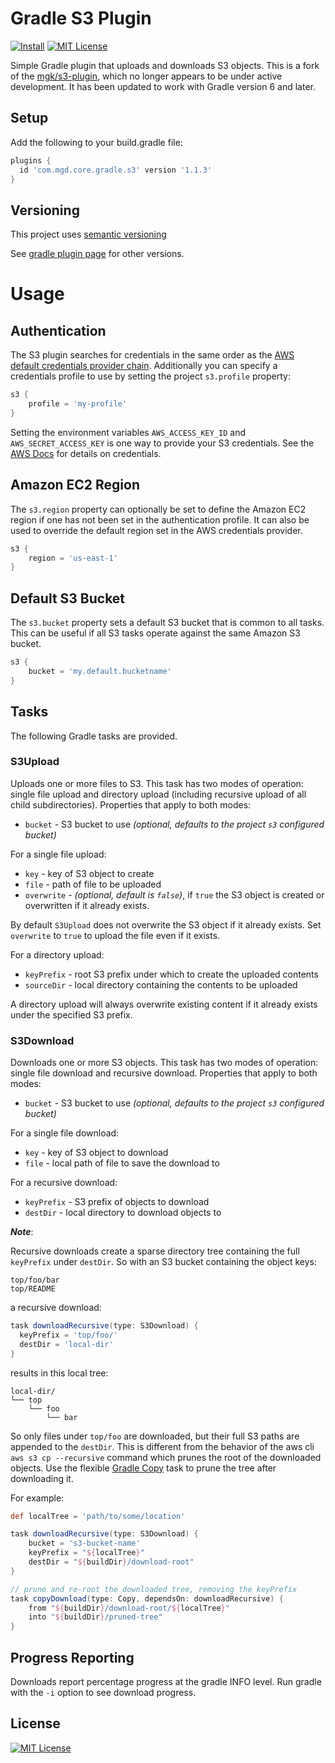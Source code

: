 # Gradle S3 Plugin
[![Install](https://img.shields.io/badge/install-plugin-brown.svg)](https://plugins.gradle.org/plugin/com.github.mgk.gradle.s3)
[![MIT License](http://img.shields.io/badge/license-MIT-blue.svg?style=flat)](LICENSE)

Simple Gradle plugin that uploads and downloads S3 objects. This is a fork of the [mgk/s3-plugin](https://github.com/mgk/s3-plugin), which no longer appears to be under active development.
It has been updated to work with Gradle version 6 and later.

## Setup

Add the following to your build.gradle file:

```groovy
plugins {
  id 'com.mgd.core.gradle.s3' version '1.1.3'
}
```

## Versioning

This project uses [semantic versioning](http://semver.org)

See [gradle plugin page](https://plugins.gradle.org/plugin/com.mgd.core.gradle.s3) for other versions.

# Usage

## Authentication

The S3 plugin searches for credentials in the same order as the [AWS default credentials provider chain](http://docs.aws.amazon.com/AWSJavaSDK/latest/javadoc/com/amazonaws/auth/DefaultAWSCredentialsProviderChain.html). Additionally you can specify a credentials profile to use by setting the project `s3.profile` property:

```groovy
s3 {
    profile = 'my-profile'
}
```

Setting the environment variables `AWS_ACCESS_KEY_ID` and `AWS_SECRET_ACCESS_KEY` is one way to provide your S3 credentials. See the [AWS Docs](http://docs.aws.amazon.com/cli/latest/userguide/cli-chap-getting-started.html) for details on credentials.

## Amazon EC2 Region

The `s3.region` property can optionally be set to define the Amazon EC2 region if one has not been set in the authentication profile. It can also be used to override the default region set in the AWS credentials provider. 

```groovy
s3 {
    region = 'us-east-1'
}
```

## Default S3 Bucket

The `s3.bucket` property sets a default S3 bucket that is common to all tasks. This can be useful if all S3 tasks operate against the same Amazon S3 bucket.

```groovy
s3 {
    bucket = 'my.default.bucketname'
}
```

## Tasks

The following Gradle tasks are provided.


### S3Upload

Uploads one or more files to S3. This task has two modes of operation: single file upload and directory upload (including recursive upload of all child subdirectories). Properties that apply to both modes:

  + `bucket` - S3 bucket to use *(optional, defaults to the project `s3` configured bucket)*

For a single file upload:

  + `key` - key of S3 object to create
  + `file` - path of file to be uploaded
  + `overwrite` - *(optional, default is `false`)*, if `true` the S3 object is created or overwritten if it already exists.

By default `S3Upload` does not overwrite the S3 object if it already exists. Set `overwrite` to `true` to upload the file even if it exists.

For a directory upload:

  + `keyPrefix` - root S3 prefix under which to create the uploaded contents
  + `sourceDir` - local directory containing the contents to be uploaded

A directory upload will always overwrite existing content if it already exists under the specified S3 prefix.

### S3Download

Downloads one or more S3 objects. This task has two modes of operation: single file
download and recursive download. Properties that apply to both modes:

  + `bucket` - S3 bucket to use *(optional, defaults to the project `s3` configured bucket)*

For a single file download:

  + `key` - key of S3 object to download
  + `file` - local path of file to save the download to

For a recursive download:

  + `keyPrefix` - S3 prefix of objects to download
  + `destDir` - local directory to download objects to

***Note***:  
  
Recursive downloads create a sparse directory tree containing the full `keyPrefix` under `destDir`. So with an S3 bucket
containing the object keys:

```
top/foo/bar
top/README
```

a recursive download:

```groovy
task downloadRecursive(type: S3Download) {
  keyPrefix = 'top/foo/'
  destDir = 'local-dir'
}
```

results in this local tree:

```
local-dir/
└── top
    └── foo
        └── bar
```

So only files under `top/foo` are downloaded, but their full S3 paths are appended to the `destDir`. This is different from the behavior of the aws cli `aws s3 cp --recursive` command which prunes the root of the downloaded objects. Use the flexible [Gradle Copy](https://docs.gradle.org/current/dsl/org.gradle.api.tasks.Copy.html) task to prune the tree after downloading it.

For example:

```groovy
def localTree = 'path/to/some/location'

task downloadRecursive(type: S3Download) {
    bucket = 's3-bucket-name'
    keyPrefix = "${localTree}"
    destDir = "${buildDir}/download-root"
}

// prune and re-root the downloaded tree, removing the keyPrefix
task copyDownload(type: Copy, dependsOn: downloadRecursive) {
    from "${buildDir}/download-root/${localTree}"
    into "${buildDir}/pruned-tree"
}
```

## Progress Reporting

Downloads report percentage progress at the gradle INFO level. Run gradle with the `-i` option to see download progress.

## License
[![MIT License](http://img.shields.io/badge/license-MIT-blue.svg?style=flat)](LICENSE)
